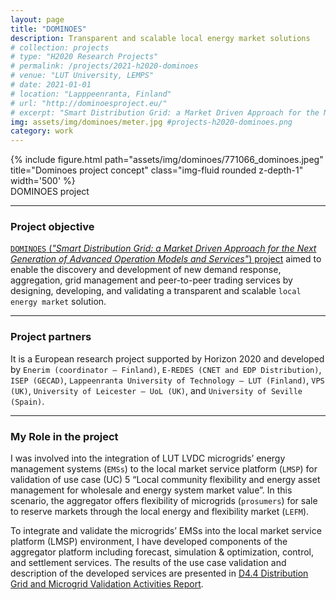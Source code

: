 ```yaml
---
layout: page
title: "DOMINOES" 
description: Transparent and scalable local energy market solutions
# collection: projects
# type: "H2020 Research Projects"
# permalink: /projects/2021-h2020-dominoes
# venue: "LUT University, LEMPS"
# date: 2021-01-01
# location: "Lapppeenranta, Finland"
# url: "http://dominoesproject.eu/"
# excerpt: "Smart Distribution Grid: a Market Driven Approach for the Next Generation of Advanced Operation Models and Services<br/><img src='/images/projects-h2020-dominoes.png'>"
img: assets/img/dominoes/meter.jpg #projects-h2020-dominoes.png
category: work
---
```


<div class="row justify-content-sm-center">
    <div class="col-sm-8 mt-3 mt-md-0">
        {% include figure.html path="assets/img/dominoes/771066_dominoes.jpeg" title="Dominoes project concept" class="img-fluid rounded z-depth-1" width='500' %}
    </div>
</div>
<div class="caption">
    DOMINOES project
</div>

***

### Project objective

[`DOMINOES` (*"Smart Distribution Grid: a Market Driven Approach for the Next Generation of Advanced Operation Models and Services"*) project](https://cordis.europa.eu/project/id/771066) aimed to enable the discovery and development of new demand response, aggregation, grid management and peer-to-peer trading services by designing, developing, and validating a transparent and scalable `local energy market` solution.

***

### Project partners

It is a European research project supported by Horizon 2020 and developed by `Enerim (coordinator – Finland)`, `E-REDES (CNET and EDP Distribution)`, `ISEP (GECAD)`, `Lappeenranta University of Technology – LUT (Finland)`, `VPS (UK)`, `University of Leicester – UoL (UK)`, and `University of Seville (Spain)`.

***

### My Role in the project

I was involved into the integration of LUT LVDC microgrids’ energy management systems (`EMSs`) to the local market service platform (`LMSP`) for validation of use case (UC) 5 “Local community flexibility and energy asset management for wholesale and energy system market value”. In this scenario, the aggregator offers flexibility of microgrids (`prosumers`) for sale to reserve markets through the local energy and flexibility market (`LEFM`). 

To integrate and validate the microgrids’ EMSs into the local market service platform (LMSP) environment, I have developed components of the aggregator platform including forecast, simulation & optimization, control, and settlement services. The results of the use case validation and description of the developed services are presented in [D4.4 Distribution Grid and Microgrid Validation Activities Report](https://ec.europa.eu/research/participants/documents/downloadPublic?documentIds=080166e5df2a964e&appId=PPGMS).